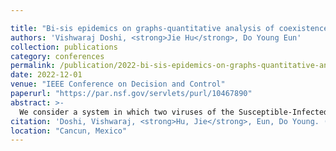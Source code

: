 ```yaml
---

title: "Bi-sis epidemics on graphs-quantitative analysis of coexistence equilibria"
authors: 'Vishwaraj Doshi, <strong>Jie Hu</strong>, Do Young Eun'
collection: publications
category: conferences
permalink: /publication/2022-bi-sis-epidemics-on-graphs-quantitative-analysis-of-coexistence-equilibria
date: 2022-12-01
venue: "IEEE Conference on Decision and Control"
paperurl: "https://par.nsf.gov/servlets/purl/10467890"
abstract: >-
  We consider a system in which two viruses of the Susceptible-Infected-Susceptible (SIS) type compete over general, overlaid graphs. While such systems have been the focus of many recent works, they have mostly been studied in the sense of convergence analysis, with no existing results quantifying the non-trivial coexistence equilibria (CE) - that is, when both competing viruses maintain long term presence over the network. In this paper, we prove monotonicity of the CE with respect to effective infection rates of the two viruses, and provide the first quantitative analysis of such equilibria in the form of upper bounds involving spectral radii of the underlying graphs, as well as positive equilibria of related single-virus systems. Our results provide deeper insight into how the long term infection probabilities are affected by system parameters, which we further highlight via numerical results.
citation: 'Doshi, Vishwaraj, <strong>Hu, Jie</strong>, Eun, Do Young. (2022). &quot;Bi-sis epidemics on graphs-quantitative analysis of coexistence equilibria&quot;. <i>IEEE Conference on Decision and Control</i>.'
location: "Cancun, Mexico"
---
```

